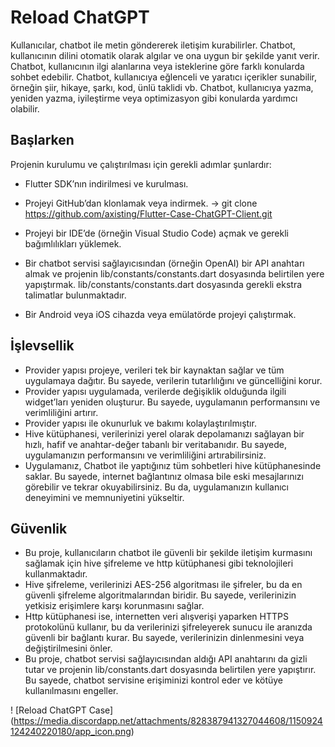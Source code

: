 # Reload ChatGPT

Kullanıcılar, chatbot ile metin göndererek iletişim kurabilirler.
Chatbot, kullanıcının dilini otomatik olarak algılar ve ona uygun bir şekilde yanıt verir.
Chatbot, kullanıcının ilgi alanlarına veya isteklerine göre farklı konularda sohbet edebilir.
Chatbot, kullanıcıya eğlenceli ve yaratıcı içerikler sunabilir, örneğin şiir, hikaye, şarkı, kod, ünlü taklidi vb.
Chatbot, kullanıcıya yazma, yeniden yazma, iyileştirme veya optimizasyon gibi konularda yardımcı olabilir.

## Başlarken

Projenin kurulumu ve çalıştırılması için gerekli adımlar şunlardır:

- Flutter SDK’nın indirilmesi ve kurulması.
- Projeyi GitHub’dan klonlamak veya indirmek. -> git clone https://github.com/axisting/Flutter-Case-ChatGPT-Client.git
- Projeyi bir IDE’de (örneğin Visual Studio Code) açmak ve gerekli bağımlılıkları yüklemek.
- Bir chatbot servisi sağlayıcısından (örneğin OpenAI) bir API anahtarı almak ve projenin lib/constants/constants.dart dosyasında belirtilen yere yapıştırmak. lib/constants/constants.dart dosyasında gerekli ekstra talimatlar bulunmaktadır.

- Bir Android veya iOS cihazda veya emülatörde projeyi çalıştırmak.

## İşlevsellik

- Provider yapısı projeye,  verileri tek bir kaynaktan sağlar ve tüm uygulamaya dağıtır. Bu sayede, verilerin tutarlılığını ve güncelliğini korur.
- Provider yapısı uygulamada,  verilerde değişiklik olduğunda ilgili widget’ları yeniden oluşturur. Bu sayede, uygulamanın performansını ve verimliliğini artırır.
- Provider yapısı ile okunurluk ve bakımı kolaylaştırılmıştır. 
- Hive kütüphanesi, verilerinizi yerel olarak depolamanızı sağlayan bir hızlı, hafif ve anahtar-değer tabanlı bir veritabanıdır. Bu sayede, uygulamanızın performansını ve verimliliğini artırabilirsiniz.
- Uygulamanız, Chatbot ile yaptığınız tüm sohbetleri hive kütüphanesinde saklar. Bu sayede, internet bağlantınız olmasa bile eski mesajlarınızı görebilir ve tekrar okuyabilirsiniz. Bu da, uygulamanızın kullanıcı deneyimini ve memnuniyetini yükseltir.


## Güvenlik 

- Bu proje, kullanıcıların chatbot ile güvenli bir şekilde iletişim kurmasını sağlamak için hive şifreleme ve http kütüphanesi gibi teknolojileri kullanmaktadır.
- Hive şifreleme, verilerinizi AES-256 algoritması ile şifreler, bu da en güvenli şifreleme algoritmalarından biridir. Bu sayede, verilerinizin yetkisiz erişimlere karşı korunmasını sağlar.
- Http kütüphanesi ise, internetten veri alışverişi yaparken HTTPS protokolünü kullanır, bu da verilerinizi şifreleyerek sunucu ile aranızda güvenli bir bağlantı kurar. Bu sayede, verilerinizin dinlenmesini veya değiştirilmesini önler.
- Bu proje, chatbot servisi sağlayıcısından aldığı API anahtarını da gizli tutar ve projenin lib/constants.dart dosyasında belirtilen yere yapıştırır. Bu sayede, chatbot servisine erişiminizi kontrol eder ve kötüye kullanılmasını engeller.

! [Reload ChatGPT Case] (https://media.discordapp.net/attachments/828387941327044608/1150924124240220180/app_icon.png)
